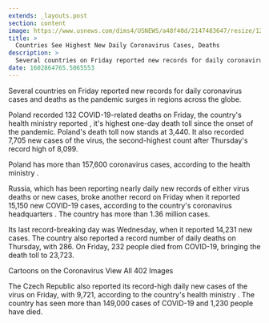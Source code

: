 ```yaml
--- 
extends: _layouts.post 
section: content 
image: https://www.usnews.com/dims4/USNEWS/a48f40d/2147483647/resize/1200x%3E/quality/85/?url=http%3A%2F%2Fmedia.beam.usnews.com%2Fb0%2Fa1%2F07a009554f8cbdef498f5e19f2d9%2F201016-russia-editorial.jpg 
title: > 
  Countries See Highest New Daily Coronavirus Cases, Deaths 
description: > 
  Several countries on Friday reported new records for daily coronavirus cases and deaths as the pandemic surges in regions across the globe.Poland recorded 132 COVID-19-related deaths on Friday, the country's health ministry reported , it's highest one-day death toll since the onset of the pandemic.Poland has more than 157,600 coronavirus cases, according to the health ministry .Russia, which has been reporting nearly daily new records of either virus deaths or new cases, broke another record on Friday when it reported 15,150 new COVID-19 cases, according to the country's coronavirus headquarters .The country also reported a record number of daily deaths on Thursday, with 286. 
date: 1602864765.5065553 
--- 
```

Several countries on Friday reported new records for daily coronavirus cases and deaths as the pandemic surges in regions across the globe.

Poland recorded 132 COVID-19-related deaths on Friday, the country's health ministry reported , it's highest one-day death toll since the onset of the pandemic. Poland's death toll now stands at 3,440. It also recorded 7,705 new cases of the virus, the second-highest count after Thursday's record high of 8,099.

Poland has more than 157,600 coronavirus cases, according to the health ministry .

Russia, which has been reporting nearly daily new records of either virus deaths or new cases, broke another record on Friday when it reported 15,150 new COVID-19 cases, according to the country's coronavirus headquarters . The country has more than 1.36 million cases.

Its last record-breaking day was Wednesday, when it reported 14,231 new cases. The country also reported a record number of daily deaths on Thursday, with 286. On Friday, 232 people died from COVID-19, bringing the death toll to 23,723.

Cartoons on the Coronavirus View All 402 Images

The Czech Republic also reported its record-high daily new cases of the virus on Friday, with 9,721, according to the country's health ministry . The country has seen more than 149,000 cases of COVID-19 and 1,230 people have died.